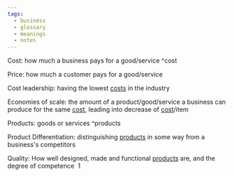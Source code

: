 ```yaml
---
tags:
  - business
  - glossary
  - meanings
  - notes
---
```

Cost: how much a business pays for a good/service ^cost

Price: how much a customer pays for a good/service

Cost leadership: having the lowest [costs](Business%20Glossary%20(READ%20ONLY)#^cost) in the industry

Economies of scale: the amount of a product/good/service a business can produce for the same [cost](Business%20Glossary%20(READ%20ONLY)#^cost), leading into decrease of [cost](Business%20Glossary%20(READ%20ONLY)#^cost)/item 

Products: goods or services ^products

Product Differentiation: distinguishing [products](Business%20Glossary%20(READ%20ONLY)#^products) in some way from a business's competitors

Quality: How well designed, made and functional [products](Business%20Glossary%20(READ%20ONLY)#^products) are, and the degree of competence 
1


